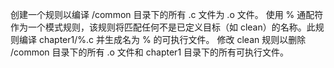 创建一个规则以编译 /common 目录下的所有 .c 文件为 .o 文件。
使用 % 通配符作为一个模式规则，该规则将匹配任何不是已定义目标（如 clean）的名称。此规则编译 chapter1/%.c 并生成名为 % 的可执行文件。
修改 clean 规则以删除 /common 目录下的所有 .o 文件和 chapter1 目录下的所有可执行文件。